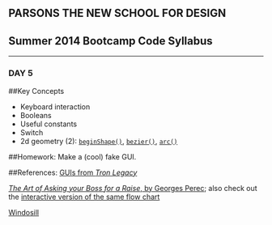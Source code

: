## PARSONS THE NEW SCHOOL FOR DESIGN
## Summer 2014 Bootcamp Code Syllabus
-------------------------------------------------------------------

### DAY 5

##Key Concepts
* Keyboard interaction
* Booleans
* Useful constants
* Switch
* 2d geometry (2): [```beginShape()```](http://processing.org/reference/beginShape_.html), [```bezier()```](http://processing.org/reference/bezier_.html), [```arc()```](http://processing.org/reference/arc_.html)
  
##Homework:
Make a (cool) fake GUI.

##References:
[GUIs from *Tron Legacy*](http://jtnimoy.com/blogs/projects/14881671)

[*The Art of Asking your Boss for a Raise*, by Georges Perec](https://raw.githubusercontent.com/gianordoli/bootcamp_2014_code/master/day_05/_references/theartofaskingyourbossforaraise.jpg); also check out the [interactive version of the same flow chart](http://www.theartofaskingyourbossforaraise.com/)

[Windosill](http://windosill.com/online/)
